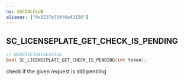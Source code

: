```yaml
---
ns: SOCIALCLUB
aliases: ["0x9237e334f6e43156"]
---
```

## SC_LICENSEPLATE_GET_CHECK_IS_PENDING

```c
// 0x9237E334F6E43156
bool SC_LICENSEPLATE_GET_CHECK_IS_PENDING(int token);
```

check if the given request is still pending

